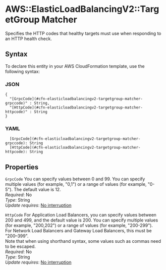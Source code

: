 # AWS::ElasticLoadBalancingV2::TargetGroup Matcher<a name="aws-properties-elasticloadbalancingv2-targetgroup-matcher"></a>

Specifies the HTTP codes that healthy targets must use when responding to an HTTP health check\.

## Syntax<a name="aws-properties-elasticloadbalancingv2-targetgroup-matcher-syntax"></a>

To declare this entity in your AWS CloudFormation template, use the following syntax:

### JSON<a name="aws-properties-elasticloadbalancingv2-targetgroup-matcher-syntax.json"></a>

```
{
  "[GrpcCode](#cfn-elasticloadbalancingv2-targetgroup-matcher-grpccode)" : String,
  "[HttpCode](#cfn-elasticloadbalancingv2-targetgroup-matcher-httpcode)" : String
}
```

### YAML<a name="aws-properties-elasticloadbalancingv2-targetgroup-matcher-syntax.yaml"></a>

```
  [GrpcCode](#cfn-elasticloadbalancingv2-targetgroup-matcher-grpccode): String
  [HttpCode](#cfn-elasticloadbalancingv2-targetgroup-matcher-httpcode): String
```

## Properties<a name="aws-properties-elasticloadbalancingv2-targetgroup-matcher-properties"></a>

`GrpcCode`  <a name="cfn-elasticloadbalancingv2-targetgroup-matcher-grpccode"></a>
You can specify values between 0 and 99\. You can specify multiple values \(for example, "0,1"\) or a range of values \(for example, "0\-5"\)\. The default value is 12\.  
*Required*: No  
*Type*: String  
*Update requires*: [No interruption](https://docs.aws.amazon.com/AWSCloudFormation/latest/UserGuide/using-cfn-updating-stacks-update-behaviors.html#update-no-interrupt)

`HttpCode`  <a name="cfn-elasticloadbalancingv2-targetgroup-matcher-httpcode"></a>
For Application Load Balancers, you can specify values between 200 and 499, and the default value is 200\. You can specify multiple values \(for example, "200,202"\) or a range of values \(for example, "200\-299"\)\.  
For Network Load Balancers and Gateway Load Balancers, this must be "200–399"\.  
Note that when using shorthand syntax, some values such as commas need to be escaped\.  
*Required*: No  
*Type*: String  
*Update requires*: [No interruption](https://docs.aws.amazon.com/AWSCloudFormation/latest/UserGuide/using-cfn-updating-stacks-update-behaviors.html#update-no-interrupt)